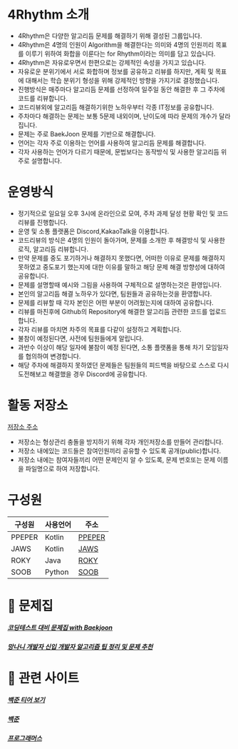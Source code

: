 # 4Rhythm 소개

- 4Rhythm은 다양한 알고리듬 문제를 해결하기 위해 결성된 그룹입니다.
- 4Rhythm은 4명의 인원이 Algorithm을 해결한다는 의미와 4명의 인원끼리 목표를 이루기 위하여 화합을 이룬다는 for Rhythm이라는 의미를 담고 있습니다.
- 4Rhythm은 자유로우면서 한편으로는 강제적인 속성을 가지고 있습니다.
- 자유로운 분위기에서 서로 화합하며 정보를 공유하고 리뷰를 하지만, 계획 및 목표에 대해서는 학습 분위기 형성을 위해 강제적인 방향을 가지기로 결정했습니다.
- 진행방식은 매주마다 알고리듬 문제를 선정하여 일주일 동안 해결한 후 그 주차에 코드를 리뷰합니다.
- 코드리뷰외에 알고리듬 해결하기위한 노하우부터 각종 IT정보를 공유합니다.
- 주차마다 해결하는 문제는 보통 5문제 내외이며, 난이도에 따라 문제의 개수가 달라집니다.
- 문제는 주로 BaekJoon 문제를 기반으로 해결합니다.
- 언어는 각자 주로 이용하는 언어를 사용하여 알고리듬 문제를 해결합니다.
- 각자 사용하는 언어가 다르기 때문에, 문법보다는 동작방식 및 사용한 알고리듬 위주로 설명합니다.


# 운영방식

- 정기적으로 일요일 오후 3시에 온라인으로 모여, 주차 과제 달성 현황 확인 및 코드리뷰를 진행합니다.
- 운영 및 소통 플랫폼은 Discord,KakaoTalk을 이용합니다.
- 코드리뷰의 방식은 4명의 인원이 돌아가며, 문제를 소개한 후 해결방식 및 사용한 로직, 알고리듬 리뷰합니다.
- 만약 문제를 중도 포기하거나 해결하지 못했다면, 어떠한 이유로 문제를 해결하지 못하였고 중도포기 했는지에 대한 이유를 말하고 해당 문제 해결 방향성에 대하여 공유합니다.
- 문제를 설명할때 예시와 그림을 사용하여 구체적으로 설명하는것은 환영입니다.
- 본인의 알고리듬 해결 노하우가 있다면, 팀원들과 공유하는것을 환영합니다.
- 문제를 리뷰할 때 각자 본인은 어떤 부분이 어려웠는지에 대하여 공유합니다.
- 리뷰를 마친후에 Github의 Repository에 해결한 알고리듬 관련한 코드를 업로드합니다.
- 각자 리뷰를 마치면 차주의 목표를 다같이 설정하고 계획합니다.
- 불참이 예정된다면, 사전에 팀원들에게 알립니다.
- 과반수 이상이 해당 일자에 불참이 예정 된다면, 소통 플랫폼을 통해 차기 모임일자를 협의하여 변경합니다.
- 해당 주차에 해결하지 못하였던 문제들은 팀원들의 피드백을 바탕으로 스스로 다시 도전해보고 해결했을 경우 Discord에 공유합니다.

# 활동 저장소
[저장소 주소](https://github.com/4Rhythm)
- 저장소는 형상관리 충돌을 방지하기 위해 각자 개인저장소를 만들어 관리합니다.
- 저장소 내에있는 코드들은 참여인원끼리 공유할 수 있도록 공개(public)합니다.
- 저장소 내에는 참여자들끼리 어떤 문제인지 알 수 있도록, 문제 번호또는 문제 이름을 파일명으로 하여 저장합니다.


#  구성원 

|구성원|사용언어|주소|
|------|---|---|
|PPEPER|Kotlin|[PPEPER](https://github.com/ppeper) |
|JAWS|Kotlin|[JAWS](https://github.com/qwqeqrqwqeqr)|
|ROKY|Java|[ROKY](https://github.com/jlal1226)|
|SOOB|Python|[SOOB](https://github.com/Sxbxn)|

# 📖 문제집
##### [코딩테스트 대비 문제집 with Baekjoon](https://github.com/tony9402/baekjoon)
##### [망나니 개발자 신입 개발자 알고리즘 팁 정리 및 문제 추천](https://mangkyu.tistory.com/181)

# 💼 관련 사이트
##### [백준 티어 보기](https://solved.ac/)
##### [백준](https://www.acmicpc.net/)
##### [프로그래머스](https://programmers.co.kr/)
